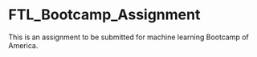 # FTL_Bootcamp_Assignment
This is an assignment to be submitted for machine learning Bootcamp of America.
